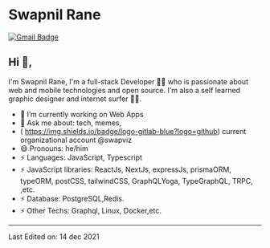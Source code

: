 # Swapnil Rane

[![Gmail Badge](https://img.shields.io/badge/-swaprr123@gmail.com-c14438?style=flat-square&logo=Gmail&logoColor=white&link=mailto:swaprr12@gmail.com)](mailto:swaprr12@gmail.com)

## Hi 👋, 
I'm Swapnil Rane, I'm a full-stack Developer 👨‍💻 who is passionate about web and mobile technologies and open source. I'm also a self learned graphic designer and internet surfer 
🏄‍♂️. 

- 🔭 I’m currently working on Web Apps
- 💬 Ask me about: tech, memes,
- ( https://img.shields.io/badge/logo-gitlab-blue?logo=github) current organizational account @swapviz
- 😄 Pronouns: he/him
-  ⚡ Languages: JavaScript, Typescript
-  ⚡ JavaScript libraries: ReactJs, NextJs, expressJs, prismaORM, typeORM, postCSS, tailwindCSS, GraphQLYoga, TypeGraphQL, TRPC, ,etc.
-  ⚡ Database: PostgreSQL,Redis.
-  ⚡ Other Techs: Graphql, Linux, Docker,etc.


-----

Last Edited on: 14 dec 2021
